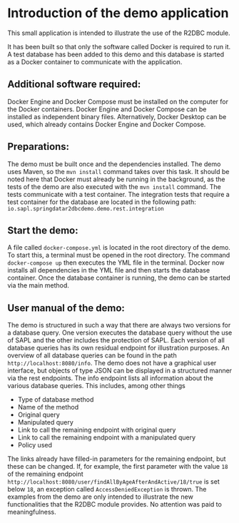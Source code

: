# Introduction of the demo application

This small application is intended to illustrate the use of the R2DBC module. 

It has been built so that only the software called Docker is required to run it. A test database has been added to this demo and this database is started as a Docker container to communicate with the application. 

## Additional software required:
Docker Engine and Docker Compose must be installed on the computer for the Docker containers. Docker Engine and Docker Compose can be installed as independent binary files. Alternatively, Docker Desktop can be used, which already contains Docker Engine and Docker Compose.

## Preparations:
The demo must be built once and the dependencies installed. The demo uses Maven, so the ``mvn install`` command takes over this task. It should be noted here that Docker must already be running in the background, as the tests of the demo are also executed with the ``mvn install`` command. The tests communicate with a test container.  The integration tests that require a test container for the database are located in the following path: ``io.sapl.springdatar2dbcdemo.demo.rest.integration``

## Start the demo: 
A file called ``docker-compose.yml`` is located in the root directory of the demo. To start this, a terminal must be opened in the root directory. The command ``docker-compose up`` then executes the YML file in the terminal. Docker now installs all dependencies in the YML file and then starts the database container. Once the database container is running, the demo can be started via the main method.  

## User manual of the demo:
The demo is structured in such a way that there are always two versions for a database query. One version executes the database query without the use of SAPL and the other includes the protection of SAPL. Each version of all database queries has its own residual endpoint for illustration purposes. An overview of all database queries can be found in the path ``http://localhost:8080/info``. The demo does not have a graphical user interface, but objects of type JSON can be displayed in a structured manner via the rest endpoints. The info endpoint lists all information about the various database queries. This includes, among other things 

* Type of database method
* Name of the method	
* Original query	
* Manipulated query	
* Link to call the remaining endpoint with original query	
* Link to call the remaining endpoint with a manipulated query	
* Policy used	

The links already have filled-in parameters for the remaining endpoint, but these can be changed. If, for example, the first parameter with the value ``18`` of the remaining endpoint ``http://localhost:8080/user/findAllByAgeAfterAndActive/18/true`` is set below ``18``, an exception called ``AccessDeniedException`` is thrown. The examples from the demo are only intended to illustrate the new functionalities that the R2DBC module provides. No attention was paid to meaningfulness.   
 